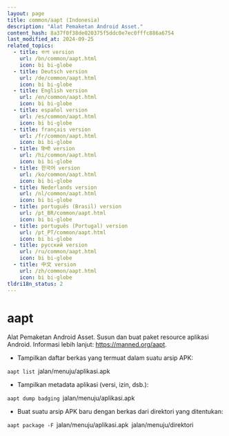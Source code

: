 ```yaml
---
layout: page
title: common/aapt (Indonesia)
description: "Alat Pemaketan Android Asset."
content_hash: 8a37f0f38de020375f5ddc0e7ec0fffc886a6754
last_modified_at: 2024-09-25
related_topics:
  - title: বাংলা version
    url: /bn/common/aapt.html
    icon: bi bi-globe
  - title: Deutsch version
    url: /de/common/aapt.html
    icon: bi bi-globe
  - title: English version
    url: /en/common/aapt.html
    icon: bi bi-globe
  - title: español version
    url: /es/common/aapt.html
    icon: bi bi-globe
  - title: français version
    url: /fr/common/aapt.html
    icon: bi bi-globe
  - title: हिन्दी version
    url: /hi/common/aapt.html
    icon: bi bi-globe
  - title: 한국어 version
    url: /ko/common/aapt.html
    icon: bi bi-globe
  - title: Nederlands version
    url: /nl/common/aapt.html
    icon: bi bi-globe
  - title: português (Brasil) version
    url: /pt_BR/common/aapt.html
    icon: bi bi-globe
  - title: português (Portugal) version
    url: /pt_PT/common/aapt.html
    icon: bi bi-globe
  - title: русский version
    url: /ru/common/aapt.html
    icon: bi bi-globe
  - title: 中文 version
    url: /zh/common/aapt.html
    icon: bi bi-globe
tldri18n_status: 2
---
```

# aapt

Alat Pemaketan Android Asset.
Susun dan buat paket resource aplikasi Android.
Informasi lebih lanjut: <https://manned.org/aapt>.

- Tampilkan daftar berkas yang termuat dalam suatu arsip APK:

`aapt list `<span class="tldr-var badge badge-pill bg-dark-lm bg-white-dm text-white-lm text-dark-dm font-weight-bold">jalan/menuju/aplikasi.apk</span>

- Tampilkan metadata aplikasi (versi, izin, dsb.):

`aapt dump badging `<span class="tldr-var badge badge-pill bg-dark-lm bg-white-dm text-white-lm text-dark-dm font-weight-bold">jalan/menuju/aplikasi.apk</span>

- Buat suatu arsip APK baru dengan berkas dari direktori yang ditentukan:

`aapt package -F `<span class="tldr-var badge badge-pill bg-dark-lm bg-white-dm text-white-lm text-dark-dm font-weight-bold">jalan/menuju/aplikasi.apk</span>` `<span class="tldr-var badge badge-pill bg-dark-lm bg-white-dm text-white-lm text-dark-dm font-weight-bold">jalan/menuju/direktori</span>
